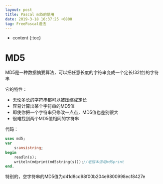 ```yaml
---
layout: post
title: Pascal md5的使用
date: 2019-3-18 16:37:25 +0800
tag: FreePascal语法
---
```


* content
{:toc}

# **MD5**

MD5是一种数据摘要算法，可以把任意长度的字符串变成一个定长(32位)的字符串

它的特性：

* 无论多长的字符串都可以被压缩成定长
* 容易计算出某个字符串的MD5值
* 即使你把一个字符串只修改一点点，MD5值也差别很大
* 很难找到两个MD5值相同的字符串

代码：

```pascal
uses md5;
var
	s:ansistring;
begin
	readln(s);
	writeln(mdprint(md5string(s)));//老版本请用md5print
end.
```
特别的，空字符串的MD5值为d41d8cd98f00b204e9800998ecf8427e